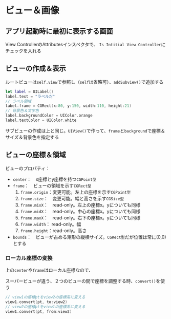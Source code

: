 # ビュー＆画像

## アプリ起動時に最初に表示する画面

View ControllerのAttributesインスペクタで、
`Is Intitial View Controller`にチェックを入れる

## ビューの作成＆表示

ルートビューは`self.view`で参照し（`self`は省略可）、`addSubview()`で追加する

```swift
let label = UILabel()
label.text = "ラベルだ"
// ラベル領域
label.frame = CGRect(x:80, y:150, width:110, height:21)
// 背景色＆文字色
label.backgroundColor = UIColor.orange
label.textColor = UIColor.white

```

サブビューの作成は上と同じ。`UIView()`で作って、`frame`と`background`で座標＆サイズ＆背景色を指定する

## ビューの座標＆領域

ビューのプロパティ：

* `center`：　x座標とy座標を持つ`CGPoint型`
* `frame`：　ビューの領域を示す`CGRect型`
  1. `frame.origin`：変更可能。左上の座標を示す`CGPoint型`
  2. `frame.size`：　変更可能。幅と高さを示す`CGSize型`
  3. `frame.mixX`：　read-only。左上の座標x。yについても同様
  4. `frame.midX`：　read-only。中心の座標x。yについても同様
  5. `frame.maxX`：　read-only。右下の座標x。yについても同様
  6. `frame.width`：  read-only。幅
  7. `frame.height`：read-only。高さ
* `bounds`：　ビューが占める矩形の縦横サイズ。`CGRect型`だが位置は常に(0,0)とする

### ローカル座標の変換

上の`center`や`frame`はローカル座標なので、

スーパービューが違う、２つのビューの間で座標を調整する時、`convert()`を使う

```swift
// view1の座標ptをview2の座標系に変える
view1.convert(pt, to:view2)
// view2の座標ptをview1の座標系に変える
view1.convert(pt, from:view2)
```
